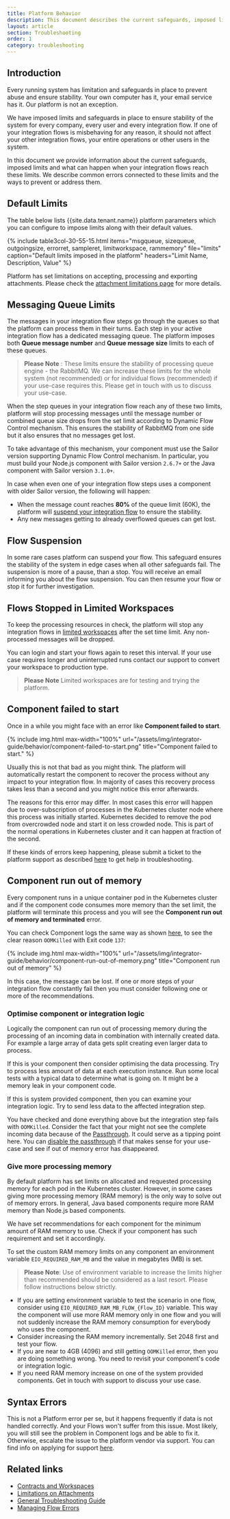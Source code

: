 ```yaml
---
title: Platform Behavior
description: This document describes the current safeguards, imposed limits and what can happen when your integration flows reach these limits.
layout: article
section: Troubleshooting
order: 1
category: troubleshooting
---
```


## Introduction

Every running system has limitation and safeguards in place to prevent abuse and
ensure stability. Your own computer has it, your email service has it. Our platform
is not an exception.

We have imposed limits and safeguards in place to ensure stability of the system
for every company, every user and every integration flow. If one of your integration
flows is misbehaving for any reason, it should not affect your other integration
flows, your entire operations or other users in the system.

In this document we provide information about the current safeguards, imposed limits
and what can happen when your integration flows reach these limits. We describe
common errors connected to these limits and the ways to prevent or address them.


## Default Limits

The table below lists {{site.data.tenant.name}} platform parameters which you
can configure to impose limits along with their default values.

{% include table3col-30-55-15.html items="msgqueue, sizequeue, outgoingsize, errorret, sampleret, limitworkspace, rammemory" file="limits" caption="Default limits imposed in the platform" headers="Limit Name, Description, Value" %}

Platform has set limitations on accepting, processing and exporting attachments.
Please check the [attachment limitations page](/references/attachments-limitations) for more details.

## Messaging Queue Limits

The messages in your integration flow steps go through the queues so that the
platform can process them in their turns. Each step in your active integration
flow has a dedicated messaging queue. The platform imposes both **Queue message number**
and **Queue message size** limits to each of these queues.

> **Please Note** : These limits ensure the stability of processing queue
> engine - the RabbitMQ. We can increase these limits for the whole system (not recommended) or for
> individual flows (recommended) if your use-case requires this. Please get in touch with us to
> discuss your use-case.

When the step queues in your integration flow reach any of these two limits,
platform will stop processing messages until the message number or combined queue
size drops from the set limit according to Dynamic Flow Control mechanism. This
ensures the stability of RabbitMQ from one side but it also ensures that no messages
get lost.

To take advantage of this mechanism, your component must use the Sailor version
supporting Dynamic Flow Control mechanism. In particular, you must build your
Node.js component with Sailor version `2.6.7+` or the Java component with Sailor
version `3.1.0+`.

In case when even one of your integration flow steps uses a component with
older Sailor version, the following will happen:

*   When the message count reaches **80%** of the queue limit (60K), the platform will [suspend your integration flow](#flow-suspension) to ensure the stability.
*   Any new messages getting to already overflowed queues can get lost.

## Flow Suspension

In some rare cases platform can suspend your flow. This safeguard ensures the stability
of the system in edge cases when all other safeguards fail. The suspension is more
of a pause, than a stop. You will receive an email informing you about the flow suspension.
You can then resume your flow or stop it for further investigation.

## Flows Stopped in Limited Workspaces

To keep the processing resources in check, the platform will stop any
integration flows in [limited workspaces](/getting-started/contracts-and-workspaces)
after the set time limit. Any non-processed messages will be dropped.

You can login and start your flows again to reset this interval. If your use case
requires longer and uninterrupted runs contact our support to convert your
workspace to production type.

> **Please Note** Limited workspaces are for testing and trying the platform.

## Component failed to start

Once in a while you might face with an error like **Component failed to start**.

{% include img.html max-width="100%" url="/assets/img/integrator-guide/behavior/component-failed-to-start.png" title="Component failed to start." %}

Usually this is not that bad as you might think. The platform will automatically
restart the component to recover the process without any impact to your integration
flow. In majority of cases this recovery process takes less than a second and you
might notice this error afterwards.

The reasons for this error may differ. In most cases this error will happen due
to over-subscription of processes in the Kubernetes cluster node where this process
was initially started. Kubernetes decided to remove the pod from overcrowded node
and start it on less crowded node. This is part of the normal operations
in Kubernetes cluster and it can happen at fraction of the second.

If these kinds of errors keep happening, please submit a ticket to the
platform support as described [here](general-troubleshooting-guide) to get help
in troubleshooting.


## Component run out of memory

Every component runs in a unique container pod in the Kubernetes cluster and if
the component code consumes more memory than the set limit, the platform will
terminate this process and you will see the **Component run out of memory and terminated** error.

You can check Component logs the same way as shown [here](managing-flow-errors),
to see the clear reason `OOMKilled` with Exit code `137`:

{% include img.html max-width="100%" url="/assets/img/integrator-guide/behavior/component-run-out-of-memory.png" title="Component run out of memory" %}

In this case, the message can be lost. If one or more steps of your integration
flow constantly fail then you must consider following one or more of the recommendations.

### Optimise component or integration logic

Logically the component can run out of processing memory during the processing of
an incoming data in combination with internally created data. For example a
large array of data gets split creating even larger data to process.

If this is your component then consider optimising the data processing. Try to
process less amount of data at each execution instance. Run some local tests with
a typical data to determine what is going on. It might be a memory leak in your
component code.

If this is system provided component, then you can examine your integration logic.
Try to send less data to the affected integration step.

You have checked and done everything above but the integration step fails with
`OOMKilled`. Consider the fact that your might not see the complete incoming data because
of the [Passthrough](/getting-started/passthrough-feature). It could serve as a
tipping point here. You can [disable the passthrough](/getting-started/passthrough-feature#disable-passthrough) if that makes sense for your use-case and see if out of memory error has disappeared.

### Give more processing memory

By default platform has set limits on allocated and requested processing memory
for each pod in the Kubernetes cluster. However, in some cases giving more processing
memory (RAM memory) is the only way to solve out of memory errors. In general,
Java based components require more RAM memory than Node.js based components.

We have set recommendations for each component for the minimum amount of RAM
memory to use. Check if your component has such requirement and set it accordingly.

To set the custom RAM memory limits on any component an environment variable
`EIO_REQUIRED_RAM_MB` and the value in megabytes (MB) is set.

> **Please Note**: Use of environment variable to increase the limits higher than
> recommended should be considered as a last resort. Please follow instructions below strictly.

*   If you are setting environment variable to test the scenario in one flow, consider using `EIO_REQUIRED_RAM_MB_FLOW_{Flow_ID}` variable. This way the component will use more RAM memory only in one flow and you will not suddenly increase the RAM memory consumption for everybody who uses the component.
*   Consider increasing the RAM memory incrementally. Set 2048 first and test your flow.
*   If you are near to 4GB (4096) and still getting `OOMKilled` error, then you are doing something wrong. You need to revisit your component's code or integration logic.
*   If you need RAM memory increase on one of the system provided components. Get in touch with support to discuss your use case.

## Syntax Errors

This is not a Platform error per se, but it happens frequently if data is not
handled correctly. And your Flows won't suffer from this issue. Most likely,
you will still see the problem in Component logs and be able to fix it. Otherwise,
escalate the issue to the platform vendor via support. You can find info on applying
for support [here](general-troubleshooting-guide).

## Related links

- [Contracts and Workspaces](/getting-started/contracts-and-workspaces.html)
- [Limitations on Attachments](/references/attachments-limitations)
- [General Troubleshooting Guide](general-troubleshooting-guide)
- [Managing Flow Errors](managing-flow-errors)
